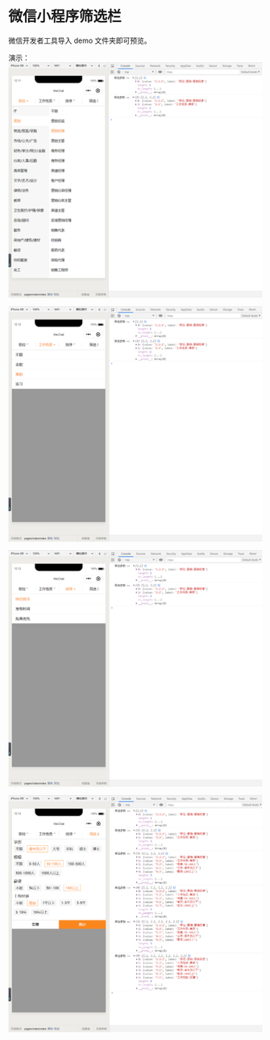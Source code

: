 # 微信小程序筛选栏

微信开发者工具导入 demo 文件夹即可预览。

演示：
![1](https://github.com/Zoctan/Wechat-Filterbar/blob/master/README/1.png)

![2](https://github.com/Zoctan/Wechat-Filterbar/blob/master/README/2.png)

![3](https://github.com/Zoctan/Wechat-Filterbar/blob/master/README/3.png)

![4](https://github.com/Zoctan/Wechat-Filterbar/blob/master/README/4.png)
